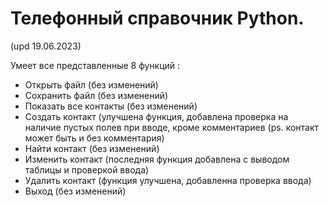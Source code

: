 # Телефонный справочник Python.
(upd 19.06.2023)

Умеет все представленные 8 функций :   
- Открыть файл (без изменений)
- Сохранить файл (без изменений)
- Показать все контакты (без изменений)
- Создать контакт (улучшена функция, добавлена проверка на наличие пустых полев при вводе, кроме комментариев (ps. контакт может быть и без комментария)
- Найти контакт (без изменений)
- Изменить контакт (последняя функция добавлена с выводом таблицы и проверкой ввода)
- Удалить контакт (функция улучшена, добавленна проверка ввода)
- Выход (без изменений)
